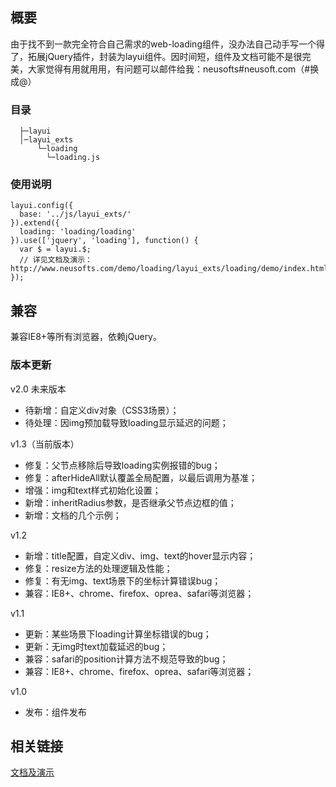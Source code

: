 ## 概要
由于找不到一款完全符合自己需求的web-loading组件，没办法自己动手写一个得了，拓展jQuery插件，封装为layui组件。因时间短，组件及文档可能不是很完美，大家觉得有用就用用，有问题可以邮件给我：neusofts#neusoft.com（#换成@）

### 目录
```
  ├─layui
  │─layui_exts
      └─loading
        └─loading.js
```

### 使用说明
```
layui.config({
  base: '../js/layui_exts/'
}).extend({
  loading: 'loading/loading'
}).use(['jquery', 'loading'], function() {
  var $ = layui.$;
  // 详见文档及演示：http://www.neusofts.com/demo/loading/layui_exts/loading/demo/index.html
});

```

## 兼容
兼容IE8+等所有浏览器，依赖jQuery。

### 版本更新

v2.0 未来版本
- 待新增：自定义div对象（CSS3场景）； 
- 待处理：因img预加载导致loading显示延迟的问题；

v1.3（当前版本）
- 修复：父节点移除后导致loading实例报错的bug；
- 修复：afterHideAll默认覆盖全局配置，以最后调用为基准；
- 增强：img和text样式初始化设置；
- 新增：inheritRadius参数，是否继承父节点边框的值；
- 新增：文档的几个示例；

v1.2
- 新增：title配置，自定义div、img、text的hover显示内容；
- 修复：resize方法的处理逻辑及性能；
- 修复：有无img、text场景下的坐标计算错误bug；
- 兼容：IE8+、chrome、firefox、oprea、safari等浏览器；

v1.1
- 更新：某些场景下loading计算坐标错误的bug；
- 更新：无img时text加载延迟的bug；
- 兼容：safari的position计算方法不规范导致的bug；
- 兼容：IE8+、chrome、firefox、oprea、safari等浏览器；

v1.0
- 发布：组件发布

## 相关链接
[文档及演示](http://www.neusofts.com/demo/loading/layui_exts/loading/demo/index.html)
